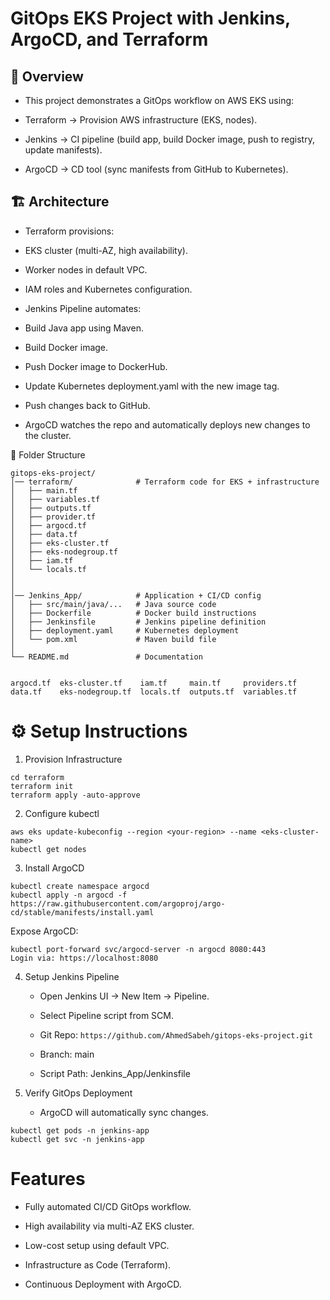 # GitOps EKS Project with Jenkins, ArgoCD, and Terraform #

## 📌 Overview ##

-  This project demonstrates a GitOps workflow on AWS EKS using:

-  Terraform → Provision AWS infrastructure (EKS, nodes).

-  Jenkins → CI pipeline (build app, build Docker image, push to registry, update manifests).

-  ArgoCD → CD tool (sync manifests from GitHub to Kubernetes).


## 🏗️ Architecture ##

-  Terraform provisions:

-  EKS cluster (multi-AZ, high availability).

-  Worker nodes in default VPC.

-  IAM roles and Kubernetes configuration.

-  Jenkins Pipeline automates:

-  Build Java app using Maven.

-  Build Docker image.

-  Push Docker image to DockerHub.

-  Update Kubernetes deployment.yaml with the new image tag.

-  Push changes back to GitHub.

-  ArgoCD watches the repo and automatically deploys new changes to the cluster.

📂 Folder Structure
```
gitops-eks-project/
│── terraform/              # Terraform code for EKS + infrastructure
│   ├── main.tf
│   ├── variables.tf
│   ├── outputs.tf
│   ├── provider.tf
│   ├── argocd.tf
│   ├── data.tf
│   ├── eks-cluster.tf
│   ├── eks-nodegroup.tf
│   ├── iam.tf
│   └── locals.tf
│   
│
│── Jenkins_App/            # Application + CI/CD config
│   ├── src/main/java/...   # Java source code
│   ├── Dockerfile          # Docker build instructions
│   ├── Jenkinsfile         # Jenkins pipeline definition
│   ├── deployment.yaml     # Kubernetes deployment
│   └── pom.xml             # Maven build file
│
└── README.md               # Documentation


argocd.tf  eks-cluster.tf    iam.tf     main.tf     providers.tf       
data.tf    eks-nodegroup.tf  locals.tf  outputs.tf  variables.tf

```
# ⚙️ Setup Instructions #
1. Provision Infrastructure
```
cd terraform
terraform init
terraform apply -auto-approve
```
2. Configure kubectl
```
aws eks update-kubeconfig --region <your-region> --name <eks-cluster-name>
kubectl get nodes
```
3. Install ArgoCD
```
kubectl create namespace argocd
kubectl apply -n argocd -f https://raw.githubusercontent.com/argoproj/argo-cd/stable/manifests/install.yaml
```

Expose ArgoCD:

```
kubectl port-forward svc/argocd-server -n argocd 8080:443
Login via: https://localhost:8080
```
4. Setup Jenkins Pipeline

   *  Open Jenkins UI → New Item → Pipeline.

   *  Select Pipeline script from SCM.

   *  Git Repo: ```https://github.com/AhmedSabeh/gitops-eks-project.git```

   *  Branch: main

   *  Script Path: Jenkins_App/Jenkinsfile

5. Verify GitOps Deployment

   *  ArgoCD will automatically sync changes.
```
kubectl get pods -n jenkins-app
kubectl get svc -n jenkins-app
```

# Features #

-  Fully automated CI/CD GitOps workflow.

-  High availability via multi-AZ EKS cluster.

-  Low-cost setup using default VPC.

-  Infrastructure as Code (Terraform).

-  Continuous Deployment with ArgoCD.
